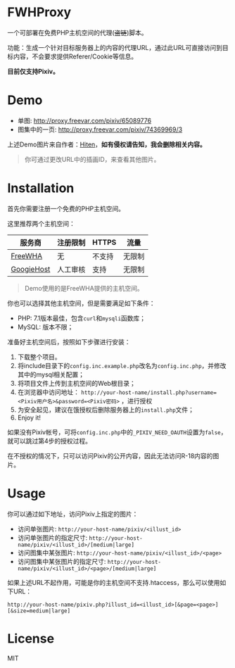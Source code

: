 # FWHProxy

一个可部署在免费PHP主机空间的代理(~~盗链~~)脚本。

功能：生成一个针对目标服务器上的内容的代理URL，通过此URL可直接访问到目标内容，不会要求提供Referer/Cookie等信息。

**目前仅支持Pixiv。**

# Demo

* 单图: http://proxy.freevar.com/pixiv/65089776
* 图集中的一页: http://proxy.freevar.com/pixiv/74369969/3

上述Demo图片来自作者：[Hiten](https://www.pixiv.net/member.php?id=490219)，**如有侵权请告知，我会删除相关内容。**

> 你可通过更改URL中的插画ID，来查看其他图片。

# Installation

首先你需要注册一个免费的PHP主机空间。

这里推荐两个主机空间：

| 服务商 | 注册限制 | HTTPS | 流量 |
|---|---|---|---|
| [FreeWHA](https://freewha.com/) | 无 | 不支持 | 无限制 |
| [GoogieHost](https://www.googiehost.com/) | 人工审核 | 支持 | 无限制 |

> Demo使用的是FreeWHA提供的主机空间。

你也可以选择其他主机空间，但是需要满足如下条件：

* PHP: 7.1版本最佳，包含`curl`和`mysqli`函数库；
* MySQL: 版本不限；

准备好主机空间后，按照如下步骤进行安装：

1. 下载整个项目。
2. 将include目录下的`config.inc.example.php`改名为`config.inc.php`，并修改其中的mysql相关配置；
3. 将项目文件上传到主机空间的Web根目录；
4. 在浏览器中访问地址： `http://your-host-name/install.php?username=<Pixiv用户名>&password=<Pixiv密码>` ，进行授权
5. 为安全起见，建议在饿授权后删除服务器上的`install.php`文件；
6. Enjoy it!

如果没有Pixiv帐号，可将`config.inc.php`中的`_PIXIV_NEED_OAUTH`设置为`false`，就可以跳过第4步的授权过程。

在不授权的情况下，只可以访问Pixiv的公开内容，因此无法访问R-18内容的图片。

# Usage

你可以通过如下地址，访问Pixiv上指定的图片：

* 访问单张图片: `http://your-host-name/pixiv/<illust_id>`
* 访问单张图片的指定尺寸: `http://your-host-name/pixiv/<illust_id>/[medium|large]`
* 访问图集中某张图片: `http://your-host-name/pixiv/<illust_id>/<page>`
* 访问图集中某张图片的指定尺寸: `http://your-host-name/pixiv/<illust_id>/<page>/[medium|large]`

如果上述URL不起作用，可能是你的主机空间不支持.htaccess，那么可以使用如下URL：

`http://your-host-name/pixiv.php?illust_id=<illust_id>[&page=<page>][&size=medium|large]`

# License

MIT
